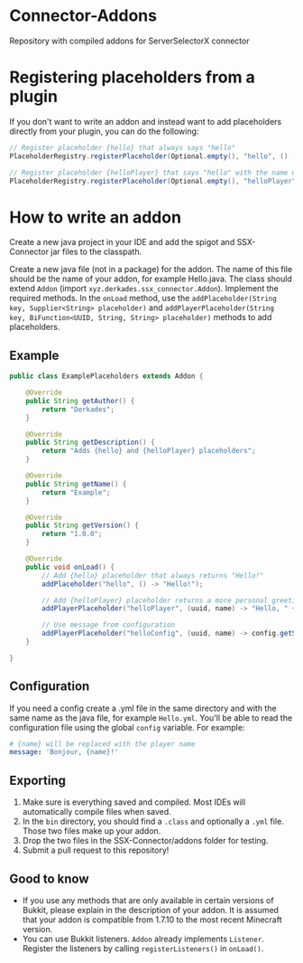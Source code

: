 # Connector-Addons
Repository with compiled addons for ServerSelectorX connector

# Registering placeholders from a plugin
If you don't want to write an addon and instead want to add placeholders directly from your plugin, you can do the following:
```java
// Register placeholder {hello} that always says "hello"
PlaceholderRegistry.registerPlaceholder(Optional.empty(), "hello", () -> "hello");

// Register placeholder {helloPlayer} that says "hello" with the name of the player
PlaceholderRegistry.registerPlaceholder(Optional.empty(), "helloPlayer", (uuid, name) -> "Hello, " + name);
```

# How to write an addon

Create a new java project in your IDE and add the spigot and SSX-Connector jar files to the classpath.

Create a new java file (not in a package) for the addon. The name of this file should be the name of your addon, for example Hello.java. The class should extend `Addon` (import `xyz.derkades.ssx_connector.Addon`). Implement the required methods. In the `onLoad` method, use the `addPlaceholder(String key, Supplier<String> placeholder)` and `addPlayerPlaceholder(String key, BiFunction<UUID, String, String> placeholder)` methods to add placeholders.

## Example

```java
public class ExamplePlaceholders extends Addon {

	@Override
	public String getAuthor() {
		return "Derkades";
	}

	@Override
	public String getDescription() {
		return "Adds {hello} and {helloPlayer} placeholders";
	}

	@Override
	public String getName() {
		return "Example";
	}

	@Override
	public String getVersion() {
		return "1.0.0";
	}

	@Override
	public void onLoad() {
		// Add {hello} placeholder that always returns "Hello!"
		addPlaceholder("hello", () -> "Hello!");

		// Add {helloPlayer} placeholder returns a more personal greeting
		addPlayerPlaceholder("helloPlayer", (uuid, name) -> "Hello, " + name + "!");

		// Use message from configuration
		addPlayerPlaceholder("helloConfig", (uuid, name) -> config.getString("message").replace("{name}", name));
	}

}
```

## Configuration
If you need a config create a .yml file in the same directory and with the same name as the java file, for example `Hello.yml`. You'll be able to read the configuration file using the global `config` variable.
For example:
```yaml
# {name} will be replaced with the player name
message: 'Bonjour, {name}!'
```

## Exporting
1. Make sure is everything saved and compiled. Most IDEs will automatically compile files when saved.
2. In the `bin` directory, you should find a `.class` and optionally a `.yml` file. Those two files make up your addon.
3. Drop the two files in the SSX-Connector/addons folder for testing.
4. Submit a pull request to this repository!

## Good to know
- If you use any methods that are only available in certain versions of Bukkit, please explain in the description of your addon. It is assumed that your addon is compatible from 1.7.10 to the most recent Minecraft version.
- You can use Bukkit listeners. `Addon` already implements `Listener`. Register the listeners by calling `registerListeners()` in `onLoad()`.
